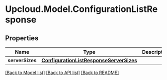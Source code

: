 # Upcloud.Model.ConfigurationListResponse
## Properties

Name | Type | Description | Notes
------------ | ------------- | ------------- | -------------
**serverSizes** | [**ConfigurationListResponseServerSizes**](ConfigurationListResponseServerSizes.md) |  | [optional] 

[[Back to Model list]](../README.md#documentation-for-models) [[Back to API list]](../README.md#documentation-for-api-endpoints) [[Back to README]](../README.md)

